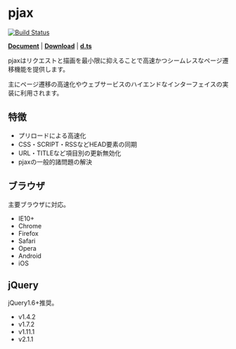# pjax
[![Build Status](https://travis-ci.org/falsandtru/jquery.pjax.js.svg?branch=master)](https://travis-ci.org/falsandtru/jquery.pjax.js)

**[Document](http://falsandtru.github.io/jquery.pjax.js/)**
 | 
**[Download](https://github.com/falsandtru/jquery.pjax.js/releases)**
 | 
**[d.ts](src/ts/.d/jquery.pjax.d.ts)**


pjaxはリクエストと描画を最小限に抑えることで高速かつシームレスなページ遷移機能を提供します。

主にページ遷移の高速化やウェブサービスのハイエンドなインターフェイスの実装に利用されます。

## 特徴

* プリロードによる高速化
* CSS・SCRIPT・RSSなどHEAD要素の同期
* URL・TITLEなど項目別の更新無効化
* pjaxの一般的諸問題の解決

## ブラウザ
主要ブラウザに対応。

* IE10+
* Chrome
* Firefox
* Safari
* Opera
* Android
* iOS

## jQuery
jQuery1.6+推奨。

* v1.4.2
* v1.7.2
* v1.11.1
* v2.1.1
